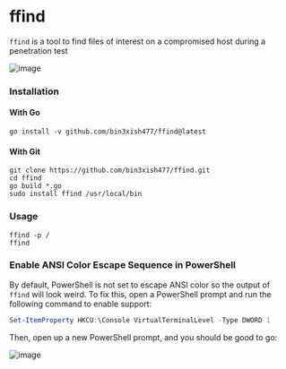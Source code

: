 # ffind

`ffind` is a tool to find files of interest on a compromised host during a penetration test

![image](https://user-images.githubusercontent.com/44281620/148688336-e0aea33a-8f4a-4fa4-adc3-3229531ed0f6.png)

### Installation

#### With Go

```
go install -v github.com/bin3xish477/ffind@latest
```

#### With Git

```
git clone https://github.com/bin3xish477/ffind.git
cd ffind
go build *.go
sudo install ffind /usr/local/bin
```

### Usage

```console
ffind -p /
ffind
```

### Enable ANSI Color Escape Sequence in PowerShell

By default, PowerShell is not set to escape ANSI color so the output of `ffind` will look weird. To fix this, open a PowerShell prompt and run the following command to enable
support:

```powershell
Set-ItemProperty HKCU:\Console VirtualTerminalLevel -Type DWORD 1
```

Then, open up a new PowerShell prompt, and you should be good to go:

![image](https://user-images.githubusercontent.com/44281620/148887074-80709884-7dc8-490a-9d5a-dba6e5b7778b.png)
